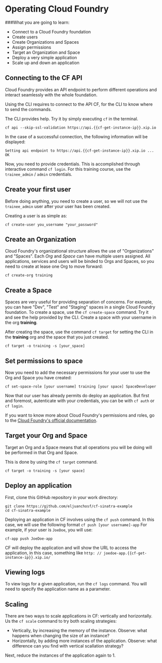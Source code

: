 # Operating Cloud Foundry

###What you are going to learn:

- Connect to a Cloud Foundry foundation
- Create users
- Create Organizations and Spaces
- Assign permissions
- Target an Organization and Space
- Deploy a very simple application
- Scale up and down an application

## Connecting to the CF API

Cloud Foundry provides an API endpoint to perform different operations and interact seamlessly with the whole foundation.

Using the CLI requires to connect to the API CF, for the CLI to know where to send the commands.

The CLI provides help. Try it by simply executing `cf` in the terminal.

```
cf api --skip-ssl-validation https://api.{{cf-get-instance-ip}}.xip.io
```

In the case of a successful connection, the following information will be displayed:

```
Setting api endpoint to https://api.{{cf-get-instance-ip}}.xip.io ...
OK
```

Now, you need to provide credentials. This is accomplished through interactive command `cf login`. For this training course,  use the `trainee_admin` / `admin` credentials.

## Create your first user

Before doing anything, you need to create a user, so we will not use the `trainee_admin` user after your user has been created.

Creating a user is as simple as:

```
cf create-user you_username "your_password"
```

## Create an Organization

Cloud Foundry's organizational structure allows the use of "Organizations" and "Spaces". Each *Org* and *Space*  can have multiple users assigned.
All applications, services and users will be binded to Orgs and Spaces, so you need to create at lease one Org to move forward:

```
cf create-org training
```

## Create a Space

Spaces are very useful for providing separation of concerns. For example, you can have "Dev", "Test" and "Staging" spaces in a single Cloud Foundry foundation.
To create a space, use the `cf create-space` command. Try it and see the help provided by the CLI. Create a space with your username in the org **training**.

After creating the space, use the command `cf target` for setting the CLI in the **training** org and the space that you just created.

```
cf target -o training -s [your_space]
```

## Set permissions to space

Now you need to add the necessary permissions for your user to use the Org and Space you have created:

```
cf set-space-role [your username] training [your space] SpaceDeveloper
```

Now that our user has already permits do deploy an application.
But first and foremost, autenticate with your credentials, you can be with `cf auth` or `cf login`.

If you want to know more about Cloud Foundry's permissions and roles, go to the [Cloud Foundry's official documentation](https://docs.cloudfoundry.org/concepts/roles.html#roles).

## Target your Org and Space

Target an Org and a Space means that all operations you will be doing will be performed in that Org and Space.

This is done by using the `cf target` command.

```
cf target -o training -s [your space]
```

## Deploy an application

First, clone this GitHub repository in your work directory:

```
git clone https://github.com/eljuanchosf/cf-sinatra-example
cd cf-sinatra-example
```

Deploying an application in CF involves using the `cf push` command. In this case, we will use the following format `cf push [your username]-app`
For example, if your user is `JoeDoe`, you will use:
```
cf-app push JoeDoe-app
```

CF will deploy the application and will show the URL to access the application, in this case, something like `http: // joedoe-app.{{cf-get-instance-ip}}.xip.io/`

## Viewing logs

To view logs for a given application, run the `cf logs` command. You will need to specify the application name as a parameter.

## Scaling

There are two ways to scale applications in CF: vertically and horizontally.
Us the `cf scale` command to try both scaling strategies:
* Vertically, by increasing the memory of the instance. Observe: what happens when changing the size of an instance?
* Horizontally, by adding more instances of the application. Observe: what difference can you find with vertical scallation strategy?

Next, reduce the instances of the application again to 1.
